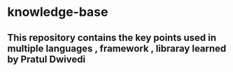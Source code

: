 # knowledge-base
## This repository contains the key points used in multiple languages , framework , libraray learned by Pratul Dwivedi
